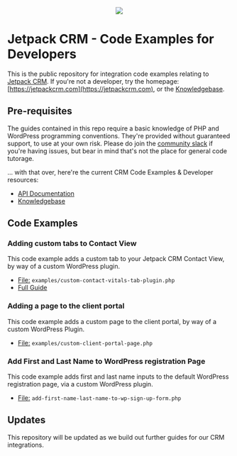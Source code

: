 <p align="center">
  <a href="https://jetpackcrm.com"><img src="https://jetpackcrm.com/_i/logo.png"></a>
</p>

# Jetpack CRM - Code Examples for Developers #

This is the public repository for integration code examples relating to [Jetpack CRM](https://jetpackcrm.com). If you're not a developer, try the homepage: [https://jetpackcrm.com](https://jetpackcrm.com), or the [Knowledgebase](https://kb.jetpackcrm.com).

## Pre-requisites ##

The guides contained in this repo require a basic knowledge of PHP and WordPress programming conventions. They're provided without guaranteed support, to use at your own risk. Please do join the [community slack](https://jetpackcrm.com/community/) if you're having issues, but bear in mind that's not the place for general code tutorage.

... with that over, here're the current CRM Code Examples & Developer resources:

* [API Documentation](https://automattic.github.io/jetpack-crm-api-docs/)
* [Knowledgebase](https://kb.jetpackcrm.com/)

## Code Examples ##

### Adding custom tabs to Contact View ###

This code example adds a custom tab to your Jetpack CRM Contact View, by way of a custom WordPress plugin.

* [File:](https://github.com/Automattic/jetpack-crm-code-examples/blob/master/examples/custom-contact-vitals-tab-plugin.php) ` examples/custom-contact-vitals-tab-plugin.php `
* [Full Guide](https://kb.jetpackcrm.com/knowledge-base/adding-custom-tabs-to-contact-view-or-company-view/)


### Adding a page to the client portal ###

This code example adds a custom page to the client portal, by way of a custom WordPress Plugin.

* [File:](https://github.com/Automattic/jetpack-crm-code-examples/blob/master/examples/custom-client-portal-page.php) ` examples/custom-client-portal-page.php `

### Add First and Last Name to WordPress registration Page ###

This code example adds first and last name inputs to the default WordPress registration page, via a custom WordPress plugin.

* [File:](https://github.com/Automattic/jetpack-crm-code-examples/blob/master/examples/add-first-name-last-name-to-wp-sign-up-form.php) ` add-first-name-last-name-to-wp-sign-up-form.php `


## Updates ##

This repository will be updated as we build out further guides for our CRM integrations.